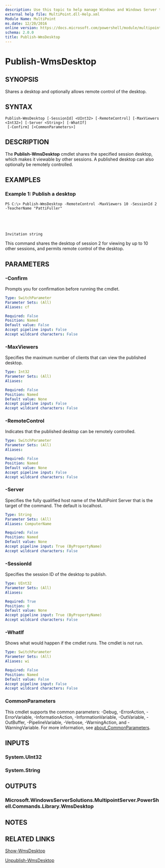 ```yaml
---
description: Use this topic to help manage Windows and Windows Server technologies with Windows PowerShell.
external help file: MultiPoint.dll-Help.xml
Module Name: MultiPoint
ms.date: 12/20/2016
online version: https://docs.microsoft.com/powershell/module/multipoint/publish-wmsdesktop?view=windowsserver2022-ps&wt.mc_id=ps-gethelp
schema: 2.0.0
title: Publish-WmsDesktop
---
```


# Publish-WmsDesktop

## SYNOPSIS
Shares a desktop and optionally allows remote control of the desktop.

## SYNTAX

```
Publish-WmsDesktop [-SessionId] <UInt32> [-RemoteControl] [-MaxViewers <Int32>] [-Server <String>] [-WhatIf]
 [-Confirm] [<CommonParameters>]
```

## DESCRIPTION
The **Publish-WmsDesktop** cmdlet shares the specified session desktop, which makes it viewable by other sessions.
A published desktop can also optionally be remotely controlled.

## EXAMPLES

### Example 1: Publish a desktop
```
PS C:\> Publish-WmsDesktop -RemoteControl -MaxViewers 10 -SessionId 2 -TeacherName "PattiFuller"





Invitation string
```

This command shares the desktop of session 2 for viewing by up to 10 other sessions, and permits remote control of the desktop.

## PARAMETERS

### -Confirm
Prompts you for confirmation before running the cmdlet.

```yaml
Type: SwitchParameter
Parameter Sets: (All)
Aliases: cf

Required: False
Position: Named
Default value: False
Accept pipeline input: False
Accept wildcard characters: False
```

### -MaxViewers
Specifies the maximum number of clients that can view the published desktop.

```yaml
Type: Int32
Parameter Sets: (All)
Aliases: 

Required: False
Position: Named
Default value: None
Accept pipeline input: False
Accept wildcard characters: False
```

### -RemoteControl
Indicates that the published desktop can be remotely controlled.

```yaml
Type: SwitchParameter
Parameter Sets: (All)
Aliases: 

Required: False
Position: Named
Default value: None
Accept pipeline input: False
Accept wildcard characters: False
```

### -Server
Specifies the fully qualified host name of the MultiPoint Server that is the target of the command.
The default is localhost.

```yaml
Type: String
Parameter Sets: (All)
Aliases: ComputerName

Required: False
Position: Named
Default value: None
Accept pipeline input: True (ByPropertyName)
Accept wildcard characters: False
```

### -SessionId
Specifies the session ID of the desktop to publish.

```yaml
Type: UInt32
Parameter Sets: (All)
Aliases: 

Required: True
Position: 0
Default value: None
Accept pipeline input: True (ByPropertyName)
Accept wildcard characters: False
```

### -WhatIf
Shows what would happen if the cmdlet runs.
The cmdlet is not run.

```yaml
Type: SwitchParameter
Parameter Sets: (All)
Aliases: wi

Required: False
Position: Named
Default value: False
Accept pipeline input: False
Accept wildcard characters: False
```

### CommonParameters
This cmdlet supports the common parameters: -Debug, -ErrorAction, -ErrorVariable, -InformationAction, -InformationVariable, -OutVariable, -OutBuffer, -PipelineVariable, -Verbose, -WarningAction, and -WarningVariable. For more information, see [about_CommonParameters](https://go.microsoft.com/fwlink/?LinkID=113216).

## INPUTS

### System.UInt32

### System.String

## OUTPUTS

### Microsoft.WindowsServerSolutions.MultipointServer.PowerShell.Commands.Library.WmsDesktop

## NOTES

## RELATED LINKS

[Show-WmsDesktop](./Show-WmsDesktop.md)

[Unpublish-WmsDesktop](./Unpublish-WmsDesktop.md)

